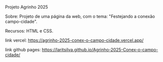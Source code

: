 Projeto Agrinho 2025

Sobre:
Projeto de uma página da web, com o tema: "Festejando a conexão campo-cidade".

Recursos: HTML e CSS.

link vercel:
https://agrinho-2025-conex-o-campo-cidade.vercel.app/

link github pages:
https://laritsilva.github.io/Agrinho-2025-Conex-o-campo-cidade/
